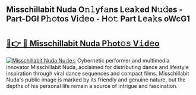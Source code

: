 ## Misschillabit Nuda O𝚗𝚕yf𝚊ns L𝚎a𝚔ed N𝚞𝚍es - Part-DGl P𝚑𝚘tos Vi𝚍𝚎o - H𝚘𝚝 Part L𝚎a𝚔s oWcG1

# <h2><a href="http://kfagbs.oniu.top/?m=Misschillabit+Nuda">🔗👉 🔴 Misschillabit Nuda P𝚑ot𝚘𝚜 V𝚒d𝚎o</a></h2>

[![Misschillabit Nuda Nu𝚍e𝚜](https://i.imgur.com/0qMVB7G.gif)](http://kfagbs.oniu.top/?m=Misschillabit+Nuda)
Cybernetic performer and multimedia innovator Misschillabit Nuda, acclaimed for distributing dance and lifestyle inspiration through viral dance sequences and compact films. Misschillabit Nuda's public image is marked by its friendly and genuine nature, but the depths of his personal life remain a source of intrigue and fascination.  
